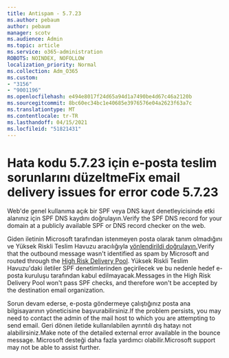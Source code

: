 ```yaml
---
title: Antispam - 5.7.23
ms.author: pebaum
author: pebaum
manager: scotv
ms.audience: Admin
ms.topic: article
ms.service: o365-administration
ROBOTS: NOINDEX, NOFOLLOW
localization_priority: Normal
ms.collection: Adm_O365
ms.custom:
- "3156"
- "9001196"
ms.openlocfilehash: e494e8017f24d65a94d1a7490be4d67c46a2120b
ms.sourcegitcommit: 8bc60ec34bc1e40685e3976576e04a2623f63a7c
ms.translationtype: MT
ms.contentlocale: tr-TR
ms.lasthandoff: 04/15/2021
ms.locfileid: "51821431"
---
```

# <a name="fix-email-delivery-issues-for-error-code-5723"></a><span data-ttu-id="0e094-102">Hata kodu 5.7.23 için e-posta teslim sorunlarını düzeltme</span><span class="sxs-lookup"><span data-stu-id="0e094-102">Fix email delivery issues for error code 5.7.23</span></span>

<span data-ttu-id="0e094-103">Web'de genel kullanıma açık bir SPF veya DNS kayıt denetleyicisinde etki alanınız için SPF DNS kaydını doğrulayın.</span><span class="sxs-lookup"><span data-stu-id="0e094-103">Verify the SPF DNS record for your domain at a publicly available SPF or DNS record checker on the web.</span></span>

<span data-ttu-id="0e094-104">Giden iletinin Microsoft tarafından istenmeyen posta olarak tanım olmadığını ve Yüksek Riskli Teslim Havuzu aracılığıyla [yönlendirildi doğrulayın.](https://docs.microsoft.com/microsoft-365/security/office-365-security/high-risk-delivery-pool-for-outbound-messages)</span><span class="sxs-lookup"><span data-stu-id="0e094-104">Verify that the outbound message wasn't identified as spam by Microsoft and routed through the [High Risk Delivery Pool](https://docs.microsoft.com/microsoft-365/security/office-365-security/high-risk-delivery-pool-for-outbound-messages).</span></span> <span data-ttu-id="0e094-105">Yüksek Riskli Teslim Havuzu'daki iletiler SPF denetimlerinden geçirilecek ve bu nedenle hedef e-posta kuruluşu tarafından kabul edilmayacak.</span><span class="sxs-lookup"><span data-stu-id="0e094-105">Messages in the High Risk Delivery Pool won't pass SPF checks, and therefore won't be accepted by the destination email organization.</span></span>

<span data-ttu-id="0e094-106">Sorun devam ederse, e-posta göndermeye çalıştığınız posta ana bilgisayarının yöneticisine başvurabilirsiniz.</span><span class="sxs-lookup"><span data-stu-id="0e094-106">If the problem persists, you may need to contact the admin of the mail host to which you are attempting to send email.</span></span> <span data-ttu-id="0e094-107">Geri dönen iletide kullanılabilen ayrıntılı dış hatayı not alabilirsiniz.</span><span class="sxs-lookup"><span data-stu-id="0e094-107">Make note of the detailed external error available in the bounce message.</span></span> <span data-ttu-id="0e094-108">Microsoft desteği daha fazla yardımcı olabilir.</span><span class="sxs-lookup"><span data-stu-id="0e094-108">Microsoft support may not be able to assist further.</span></span>
